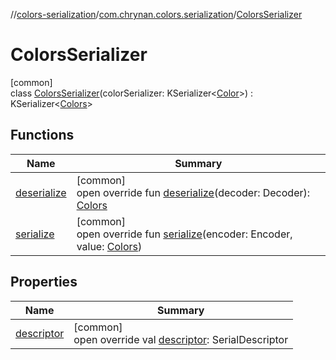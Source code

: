 //[colors-serialization](../../../index.md)/[com.chrynan.colors.serialization](../index.md)/[ColorsSerializer](index.md)

# ColorsSerializer

[common]\
class [ColorsSerializer](index.md)(colorSerializer: KSerializer&lt;[Color](../../../../colors-core/colors-core/com.chrynan.colors/-color/index.md)&gt;) : KSerializer&lt;[Colors](../../../../colors-theme/colors-theme/com.chrynan.colors.theme/-colors/index.md)&gt;

## Functions

| Name | Summary |
|---|---|
| [deserialize](deserialize.md) | [common]<br>open override fun [deserialize](deserialize.md)(decoder: Decoder): [Colors](../../../../colors-theme/colors-theme/com.chrynan.colors.theme/-colors/index.md) |
| [serialize](serialize.md) | [common]<br>open override fun [serialize](serialize.md)(encoder: Encoder, value: [Colors](../../../../colors-theme/colors-theme/com.chrynan.colors.theme/-colors/index.md)) |

## Properties

| Name | Summary |
|---|---|
| [descriptor](descriptor.md) | [common]<br>open override val [descriptor](descriptor.md): SerialDescriptor |
